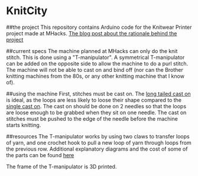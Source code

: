 # KnitCity
##the project
This repository contains Arduino code for the Knitwear Printer project made at MHacks.
[The blog post about the rationale behind the project](https://medium.com/mhacks-v/i-dream-of-knitting-machines-5473377de5be)

##current specs
The machine planned at MHacks can only do the knit stitch. This is done using a "T-manipulator". A symmetrical T-manipulator can be added on the opposite side to allow the machine to do a purl stitch. The machine will not be able to cast on and bind off (nor can the Brother knitting machines from the 80s, or any other knitting machine that I know of).

##using the machine
First, stitches must be cast on. The [long tailed cast on](https://www.youtube.com/watch?v=8wUPQDYtoy0) is ideal, as the loops are less likely to loose their shape compared to the [single cast on](https://www.youtube.com/watch?v=fXWw2eMFc5k). The cast on should be done on 2 needles so that the loops are loose enough to be grabbed when they sit on one needle. The cast on stitches must be pushed to the edge of the needle before the machine starts knitting.

##resources
The T-manipulator works by using two claws to transfer loops of yarn, and one crochet hook to pull a new loop of yarn through loops from the previous row. Additional explanatory diagrams and the cost of some of the parts can be found [here](https://docs.google.com/document/d/1izEyOQ_KWICfKyjrefoc_-a8f4IfAC1EF__0_PTAb98/edit?usp=sharing)

The frame of the T-manipulator is 3D printed.
